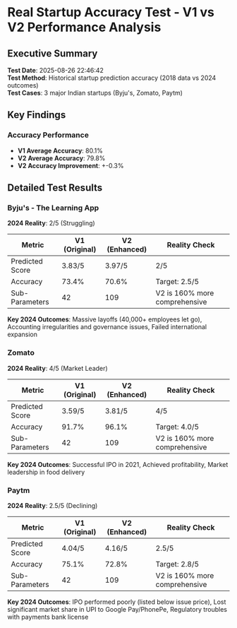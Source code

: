 
# Real Startup Accuracy Test - V1 vs V2 Performance Analysis

## Executive Summary

**Test Date**: 2025-08-26 22:46:42  
**Test Method**: Historical startup prediction accuracy (2018 data vs 2024 outcomes)  
**Test Cases**: 3 major Indian startups (Byju's, Zomato, Paytm)

## Key Findings

### Accuracy Performance

- **V1 Average Accuracy**: 80.1%
- **V2 Average Accuracy**: 79.8%
- **V2 Accuracy Improvement**: +-0.3%

## Detailed Test Results


### Byju's - The Learning App

**2024 Reality**: 2/5 (Struggling)

| Metric | V1 (Original) | V2 (Enhanced) | Reality Check |
|--------|---------------|---------------|---------------|
| Predicted Score | 3.83/5 | 3.97/5 | 2/5 |
| Accuracy | 73.4% | 70.6% | Target: 2.5/5 |
| Sub-Parameters | 42 | 109 | V2 is 160% more comprehensive |

**Key 2024 Outcomes**: Massive layoffs (40,000+ employees let go), Accounting irregularities and governance issues, Failed international expansion

### Zomato

**2024 Reality**: 4/5 (Market Leader)

| Metric | V1 (Original) | V2 (Enhanced) | Reality Check |
|--------|---------------|---------------|---------------|
| Predicted Score | 3.59/5 | 3.81/5 | 4/5 |
| Accuracy | 91.7% | 96.1% | Target: 4.0/5 |
| Sub-Parameters | 42 | 109 | V2 is 160% more comprehensive |

**Key 2024 Outcomes**: Successful IPO in 2021, Achieved profitability, Market leadership in food delivery

### Paytm

**2024 Reality**: 2.5/5 (Declining)

| Metric | V1 (Original) | V2 (Enhanced) | Reality Check |
|--------|---------------|---------------|---------------|
| Predicted Score | 4.04/5 | 4.16/5 | 2.5/5 |
| Accuracy | 75.1% | 72.8% | Target: 2.8/5 |
| Sub-Parameters | 42 | 109 | V2 is 160% more comprehensive |

**Key 2024 Outcomes**: IPO performed poorly (listed below issue price), Lost significant market share in UPI to Google Pay/PhonePe, Regulatory troubles with payments bank license

